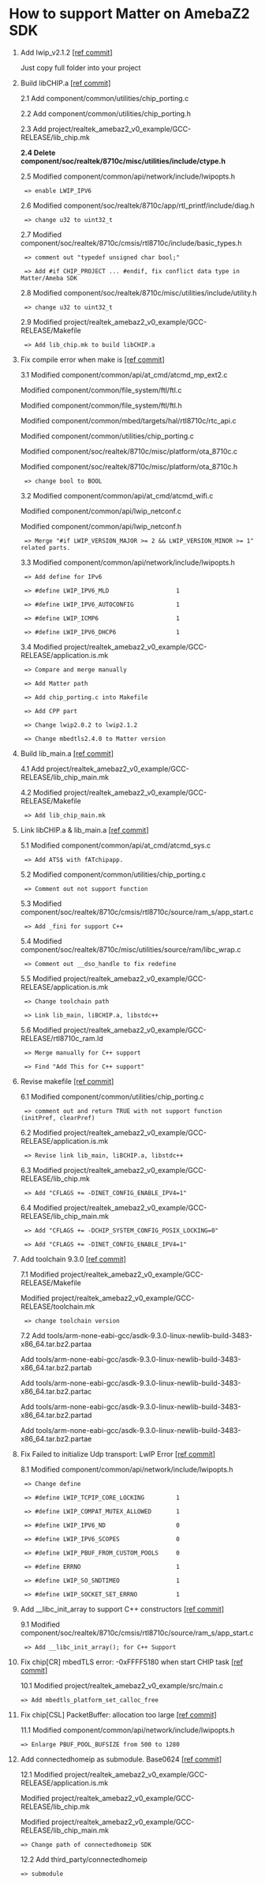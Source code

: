 # How to support Matter on AmebaZ2 SDK

1. Add lwip_v2.1.2 [[ref commit]](https://github.com/hank820/ambz2_sdk/commit/ee92575a388828695efa9667d5216da4b9212c4d)

	Just copy full folder into your project

2. Build libCHIP.a [[ref commit]](https://github.com/hank820/ambz2_sdk/commit/6f0c5282fe4d33e4ce6c43d6aa7523de9c844987)

	2.1 Add       component/common/utilities/chip_porting.c
	
	2.2 Add       component/common/utilities/chip_porting.h
	
	2.3	Add       project/realtek_amebaz2_v0_example/GCC-RELEASE/lib_chip.mk
	
	<b>2.4 Delete component/soc/realtek/8710c/misc/utilities/include/ctype.h</b>
	
	2.5	Modified  component/common/api/network/include/lwipopts.h
	
		=> enable LWIP_IPV6
			
	2.6	Modified  component/soc/realtek/8710c/app/rtl_printf/include/diag.h
	
		=> change u32 to uint32_t
			
	2.7	Modified  component/soc/realtek/8710c/cmsis/rtl8710c/include/basic_types.h
	
		=> comment out "typedef unsigned char bool;"
			
		=> Add #if CHIP_PROJECT ... #endif, fix conflict data type in Matter/Ameba SDK
			
	2.8	Modified  component/soc/realtek/8710c/misc/utilities/include/utility.h
	
		=> change u32 to uint32_t
		
	2.9	Modified  project/realtek_amebaz2_v0_example/GCC-RELEASE/Makefile
	
		=> Add lib_chip.mk to build libCHIP.a
	
3. Fix compile error when make is [[ref commit]](https://github.com/hank820/ambz2_sdk/commit/ed407068eb59545e6b854afa8435b5343b270117) 

	3.1 Modified component/common/api/at_cmd/atcmd_mp_ext2.c
	
	Modified component/common/file_system/ftl/ftl.c
		
	Modified component/common/file_system/ftl/ftl.h
		
	Modified component/common/mbed/targets/hal/rtl8710c/rtc_api.c
		
	Modified component/common/utilities/chip_porting.c
		
	Modified component/soc/realtek/8710c/misc/platform/ota_8710c.c
		
	Modified component/soc/realtek/8710c/misc/platform/ota_8710c.h
		
		=> change bool to BOOL
			
	3.2 Modified component/common/api/at_cmd/atcmd_wifi.c
	
	Modified component/common/api/lwip_netconf.c
		
	Modified component/common/api/lwip_netconf.h
		
		=> Merge "#if LWIP_VERSION_MAJOR >= 2 && LWIP_VERSION_MINOR >= 1" related parts. 
			
	3.3 Modified component/common/api/network/include/lwipopts.h
	
		=> Add define for IPv6
			
		=> #define LWIP_IPV6_MLD                   1
			
		=> #define LWIP_IPV6_AUTOCONFIG            1
			
		=> #define LWIP_ICMP6                      1
			
		=> #define LWIP_IPV6_DHCP6                 1
			
	3.4 Modified project/realtek_amebaz2_v0_example/GCC-RELEASE/application.is.mk
	
		=> Compare and merge manually
			
		=> Add Matter path
			
		=> Add chip_porting.c into Makefile
			
		=> Add CPP part
			
		=> Change lwip2.0.2 to lwip2.1.2
			
		=> Change mbedtls2.4.0 to Matter version
			

4. Build lib_main.a [[ref commit]](https://github.com/hank820/ambz2_sdk/commit/618864e50749a154a8fadb8e8cd9ea6d6deb0b32)

	4.1 Add      project/realtek_amebaz2_v0_example/GCC-RELEASE/lib_chip_main.mk
	
	4.2 Modified project/realtek_amebaz2_v0_example/GCC-RELEASE/Makefile
	
		=> Add lib_chip_main.mk

5. Link libCHIP.a & lib_main.a [[ref commit]](https://github.com/hank820/ambz2_sdk/commit/aab45b10c23c59e171c8fb6b6cdd050cca971b2b)

	5.1 Modified component/common/api/at_cmd/atcmd_sys.c
	
		=> Add ATS$ with fATchipapp.
			
	5.2 Modified component/common/utilities/chip_porting.c
	
		=> Comment out not support function
			
	5.3 Modified component/soc/realtek/8710c/cmsis/rtl8710c/source/ram_s/app_start.c
	
		=> Add _fini for support C++ 
			
	5.4 Modified component/soc/realtek/8710c/misc/utilities/source/ram/libc_wrap.c
	
		=> Comment out __dso_handle to fix redefine
			
	5.5 Modified project/realtek_amebaz2_v0_example/GCC-RELEASE/application.is.mk
	
		=> Change toolchain path
			
		=> Link lib_main, liBCHIP.a, libstdc++	
			
	5.6 Modified project/realtek_amebaz2_v0_example/GCC-RELEASE/rtl8710c_ram.ld
	
		=> Merge manually for C++ support
			
		=> Find "Add This for C++ support"

6. Revise makefile [[ref commit]](https://github.com/hank820/ambz2_sdk/commit/be1bb5bcb8573ae4e04648e078f1555841541ed6)

	6.1 Modified component/common/utilities/chip_porting.c
	
		=> comment out and return TRUE with not support function (initPref, clearPref)
			
	6.2 Modified project/realtek_amebaz2_v0_example/GCC-RELEASE/application.is.mk
	
		=> Revise link lib_main, liBCHIP.a, libstdc++
			
	6.3 Modified project/realtek_amebaz2_v0_example/GCC-RELEASE/lib_chip.mk
	
		=> Add "CFLAGS += -DINET_CONFIG_ENABLE_IPV4=1"
			
	6.4 Modified project/realtek_amebaz2_v0_example/GCC-RELEASE/lib_chip_main.mk
	
		=> Add "CFLAGS += -DCHIP_SYSTEM_CONFIG_POSIX_LOCKING=0"
			
		=> Add "CFLAGS += -DINET_CONFIG_ENABLE_IPV4=1"

7. Add toolchain 9.3.0 [[ref commit]](https://github.com/hank820/ambz2_sdk/commit/e987b418cd8e752451143696b3a6900c6dfc9d70)

	7.1 Modified project/realtek_amebaz2_v0_example/GCC-RELEASE/Makefile
	
	Modified project/realtek_amebaz2_v0_example/GCC-RELEASE/toolchain.mk
		
		=> change toolchain version
			
	7.2 Add      tools/arm-none-eabi-gcc/asdk-9.3.0-linux-newlib-build-3483-x86_64.tar.bz2.partaa
	
	Add      tools/arm-none-eabi-gcc/asdk-9.3.0-linux-newlib-build-3483-x86_64.tar.bz2.partab
		
	Add      tools/arm-none-eabi-gcc/asdk-9.3.0-linux-newlib-build-3483-x86_64.tar.bz2.partac
		
	Add      tools/arm-none-eabi-gcc/asdk-9.3.0-linux-newlib-build-3483-x86_64.tar.bz2.partad
		
	Add      tools/arm-none-eabi-gcc/asdk-9.3.0-linux-newlib-build-3483-x86_64.tar.bz2.partae

8. Fix Failed to initialize Udp transport: LwIP Error [[ref commit]](https://github.com/hank820/ambz2_sdk/commit/09dbdc4395475ca2be864a313fddfd37373f0d73)

	8.1 Modified component/common/api/network/include/lwipopts.h
	
		=> Change define
			
		=> #define LWIP_TCPIP_CORE_LOCKING         1
			
		=> #define LWIP_COMPAT_MUTEX_ALLOWED       1
			
		=> #define LWIP_IPV6_ND                    0
			
		=> #define LWIP_IPV6_SCOPES                0
			
		=> #define LWIP_PBUF_FROM_CUSTOM_POOLS     0
			
		=> #define ERRNO                           1
			
		=> #define LWIP_SO_SNDTIMEO                1
			
		=> #define LWIP_SOCKET_SET_ERRNO           1
			
9. Add __libc_init_array to support C++ constructors [[ref commit]](https://github.com/hank820/ambz2_sdk/commit/ed3600b075bcad84996c3a333db7e900f4b4e32a)

	9.1 Modified component/soc/realtek/8710c/cmsis/rtl8710c/source/ram_s/app_start.c
	
		=> Add __libc_init_array(); for C++ Support

10. Fix chip[CR] mbedTLS error: -0xFFFF5180 when start CHIP task [[ref commit]](https://github.com/hank820/ambz2_sdk/commit/1fc71bcc156fad91a635e428839370f4e09c0bf2)

	10.1 Modified project/realtek_amebaz2_v0_example/src/main.c
	
		=> Add mbedtls_platform_set_calloc_free

11. Fix chip[CSL] PacketBuffer: allocation too large [[ref commit]](https://github.com/hank820/ambz2_sdk/commit/4eb9d24c6f3af42d5ded66df837888e8de11ddaf)

	11.1 Modified component/common/api/network/include/lwipopts.h
	
		=> Enlarge PBUF_POOL_BUFSIZE from 500 to 1280
		
12. Add connectedhomeip as submodule. Base0624 [[ref commit]](https://github.com/hank820/ambz2_sdk/commit/0b3c49cd52ac12e8bc408316ec3d603477b22c5b)

	12.1 Modified project/realtek_amebaz2_v0_example/GCC-RELEASE/application.is.mk
	
	Modified project/realtek_amebaz2_v0_example/GCC-RELEASE/lib_chip.mk
		
	Modified project/realtek_amebaz2_v0_example/GCC-RELEASE/lib_chip_main.mk
		
		=> Change path of connectedhomeip SDK
			
	12.2 Add      third_party/connectedhomeip
	
		=> submodule 
			
